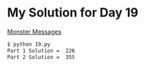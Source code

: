 # My Solution for Day 19

[Monster Messages](https://adventofcode.com/2020/day/19)
```bash
$ python 19.py
Part 1 Solution =  226
Part 2 Solution =  355
```
